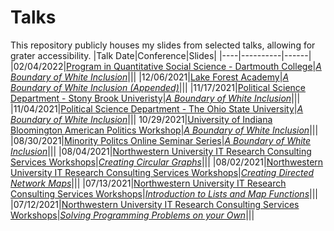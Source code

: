 # Talks
This repository publicly houses my slides from selected talks, allowing for grater accessibility.
|Talk Date|Conference|Slides|
|----|----------|------|
|02/04/2022|[Program in Quantitative Social Science - Dartmouth College](https://qss.dartmouth.edu/)|[*A Boundary of White Inclusion*](https://github.com/asdurso/Talks-and-Workshops/blob/main/A-Boundary-of-White-Inclusion-QSS.pdf)|||
|12/06/2021|[Lake Forest Academy](https://www.lfanet.org/about-us/mission-leadership)|[*A Boundary of White Inclusion (Appended)*](https://github.com/asdurso/Talks-and-Workshops/blob/main/Appended-A-Boundary-of-White-Inclusion.pdf)|||
|11/17/2021|[Political Science Department - Stony Brook Univeristy](https://www.stonybrook.edu/polsci/)|[*A Boundary of White Inclusion*](https://github.com/asdurso/Talks-and-Workshops/blob/main/A-Boundary-of-White-Inclusion.pdf)|||
|11/04/2021|[Political Science Department - The Ohio State University](https://polisci.osu.edu/)|[*A Boundary of White Inclusion*](https://github.com/asdurso/Talks-and-Workshops/blob/main/A-Boundary-of-White-Inclusion.pdf)|||
10/29/2021|[University of Indiana Bloomington American Politics Workshop](https://polisci.indiana.edu/research/centers-workshops/center-on-american-politics.html)|[*A Boundary of White Inclusion*](https://github.com/asdurso/Talks-and-Workshops/blob/main/A-Boundary-of-White-Inclusion.pdf)|||
|08/30/2021|[Minority Politcs Online Seminar Series](https://minoritypolitics.netlify.app/)|[*A Boundary of White Inclusion*](https://github.com/asdurso/Talks-and-Workshops/blob/main/MPOSS-Talk.pdf)|||
|08/04/2021|[Northwestern University IT Research Consulting Services Workshops](https://github.com/nuitrcs/rworkshops)|[*Creating Circular Graphs*](https://github.com/asdurso/How-to-Create-Circular-Graphs-in-R)|||
|08/02/2021|[Northwestern University IT Research Consulting Services Workshops](https://github.com/nuitrcs/rworkshops)|[*Creating Directed Network Maps*](https://github.com/asdurso/How-to-Create-Directed-Network-Maps-in-R)|||
|07/13/2021|[Northwestern University IT Research Consulting Services Workshops](https://github.com/nuitrcs/rworkshops)|[*Introduction to Lists and Map Functions*](https://github.com/asdurso/Introduction-to-Map-Functions-in-R)|||
|07/12/2021|[Northwestern University IT Research Consulting Services Workshops](https://github.com/nuitrcs/rworkshops)|[*Solving Programming Problems on your Own*](https://github.com/asdurso/Solving-programming-problems-in-R-on-your-own)|||
